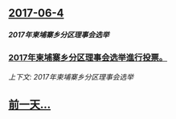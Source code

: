 ## [2017-06-4](/news/2017/06/4/index.md)

##### 2017年柬埔寨乡分区理事会选举
### [2017年柬埔寨乡分区理事会选举進行投票。 ](/news/2017/06/4/2017年柬埔寨乡分区理事会选举進行投票.md)
_上下文: 2017年柬埔寨乡分区理事会选举_

## [前一天...](/news/2017/06/3/index.md)

